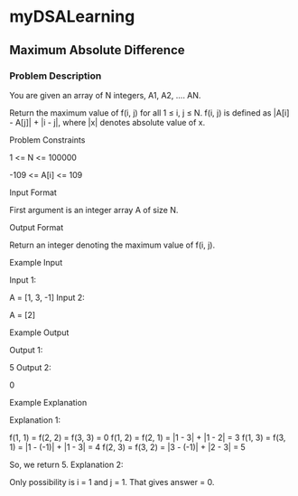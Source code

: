 # myDSALearning
## Maximum Absolute Difference

### Problem Description

You are given an array of N integers, A1, A2, .... AN.

Return the maximum value of f(i, j) for all 1 ≤ i, j ≤ N. f(i, j) is defined as |A[i] - A[j]| + |i - j|, where |x| denotes absolute value of x.



Problem Constraints

1 <= N <= 100000

-109 <= A[i] <= 109



Input Format

First argument is an integer array A of size N.



Output Format

Return an integer denoting the maximum value of f(i, j).



Example Input

Input 1:

A = [1, 3, -1]
Input 2:

 
A = [2]


Example Output

Output 1:

5
Output 2:

0


Example Explanation

Explanation 1:

f(1, 1) = f(2, 2) = f(3, 3) = 0
f(1, 2) = f(2, 1) = |1 - 3| + |1 - 2| = 3
f(1, 3) = f(3, 1) = |1 - (-1)| + |1 - 3| = 4
f(2, 3) = f(3, 2) = |3 - (-1)| + |2 - 3| = 5

So, we return 5.
Explanation 2:

Only possibility is i = 1 and j = 1. That gives answer = 0.